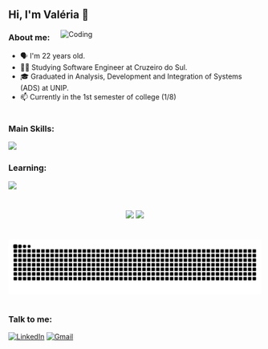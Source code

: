 ## Hi, I'm Valéria 👋

<img align="right" alt="Coding" width="400" src="https://miro.medium.com/v2/resize:fit:640/format:webp/1*vBi4Ycgdn5t3lu2SvQXuog.gif">

### About me:
- 🗣️ I'm 22 years old.
- 🧑‍🏫 Studying Software Engineer at Cruzeiro do Sul.
- 🎓 Graduated in Analysis, Development and Integration of Systems (ADS) at UNIP.
- 📫 Currently in the 1st semester of college (1/8)

#

### Main Skills:
  <a href="https://skillicons.dev">
    <img src="https://skillicons.dev/icons?i=html,css,js,git,react,tailwind"/>
  </a>

### Learning:
  <a href="https://skillicons.dev">
    <img src="https://skillicons.dev/icons?i=react,typescript"/>
  </a>

#

<div align="center">  
  <img height="180em" src="https://github-readme-stats.vercel.app/api?username=akemilol&show_icons=true&theme=react&bg_color=00000000&hide_border=true"/> 
  <img height="180em" src="https://github-readme-stats.vercel.app/api/top-langs/?username=akemilol&layout=compact&theme=react&bg_color=00000000&hide_border=true" />
</div>

#
<picture align="center">
  <source media="(prefers-color-scheme: dark)" srcset="https://raw.githubusercontent.com/akemilol/akemilol/output/github-contribution-grid-snake-dark.svg">
  <source media="(prefers-color-scheme: light)" srcset="https://raw.githubusercontent.com/akemilol/akemilol/output/github-contribution-grid-snake-dark.svg">
  <img align="center" alt="github contribution grid snake animation" src="https://raw.githubusercontent.com/akemilol/akemilol/output/github-contribution-grid-snake.svg">
</picture>

#

### Talk to me:
[![LinkedIn](https://img.shields.io/badge/LinkedIn-0077B5?style=for-the-badge&logo=linkedin&logoColor=white)](https://www.linkedin.com/in/felipesoarws/)
[![Gmail](https://img.shields.io/badge/Gmail-333333?style=for-the-badge&logo=gmail&logoColor=red)](mailto:felipesoarwz@gmail.com)

